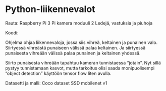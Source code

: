 # Python-liikennevalot

Rauta:
Raspberry Pi 3
Pi kamera moduuli 2
Ledejä, vastuksia ja piuhoja


Koodi:

Ohjelma ohjaa liikennevaloja, jossa siis vihreä, keltainen ja punainen valo. Siirtyessä vihreästä punaiseen välissä palaa keltainen. Ja siirtyessä punaisesta vihreään välissä palaa punainen ja keltainen yhdessä.

Siirto punaisesta vihreään tapahtuu kameran tunnistaessa “jotain”. Nyt sillä pystyy tunnistamaan kasvot, mutta tarkoitus olisi saada monipuolisempi “object detection” käyttöön tensor flow liten avulla.

Datasetti ja malli:
Coco dataset
SSD mobilenet v1
